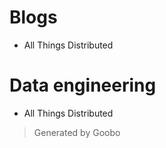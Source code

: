 <div>
    <h1>Blogs</h1>
<ul>
<li>All Things Distributed</li>
</ul>
<h1>Data engineering</h1>
<ul>
<li>All Things Distributed</li>
</ul>
<blockquote>
<p>Generated by Goobo</p>
</blockquote>
</div>
